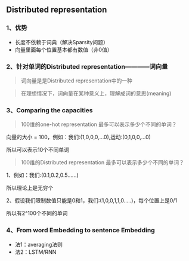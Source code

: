 ## Distributed representation

### 1、优势

- 长度不依赖于词典（解决Sparsity问题）
- 向量里面每个位置基本都有数值（非0值）


### 2、针对单词的Distributed representation————词向量
> 词向量是是Distributed representation中的一种 

> 在理想情况下，词向量在某种意义上，理解成词的意思(meaning)







### 3、Comparing the capacities

> 100维的one-hot representation 最多可以表示多少个不同的单词？

向量的大小 = 100，例如：我们:(1,0,0,0,...0),运动:(0,1,0,0,...0)

所以可以表示10个不同单词

> 100维的Distributed representation 最多可以表示多少个不同的单词？

1、例如：我们:(0.1,0.2,0.5......)

所以理论上是无穷个


2、假设我们限制数值只能是0和1，我们:(1,0,0,1,1,0.....)，每个位置上是0/1

所以有2^100个不同的单词

### 4、From word Embedding to sentence Embedding

- 法1：averaging法则
- 法2：LSTM/RNN
